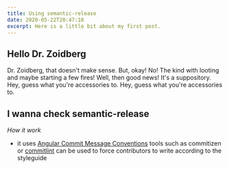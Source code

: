 ```yaml
---
title: Using semantic-release 
date: 2020-05-22T20:47:18
excerpt: Here is a little bit about my first post.
---
```


## Hello Dr. Zoidberg

Dr. Zoidberg, that doesn't make sense. But, okay! No! The kind with looting and maybe starting a few fires! Well, then good news! It's a suppository. Hey, guess what you're accessories to. Hey, guess what you're accessories to.
## I wanna check semantic-release

 
<!--- ### Highlights --->


_How it work_
* it uses [Angular Commit Message Conventions](https://github.com/angular/angular/blob/master/CONTRIBUTING.md#-commit-message-format)
tools such as commitizen or [commitlint](https://github.com/commitizen/cz-cli#using-the-command-line-tool) can be used to force contributors to write according to the styleguide


